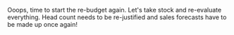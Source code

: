 Ooops, time to start the re-budget again. Let's take stock and re-evaluate everything. Head count needs to be re-justified and sales forecasts have to be made up once again! 